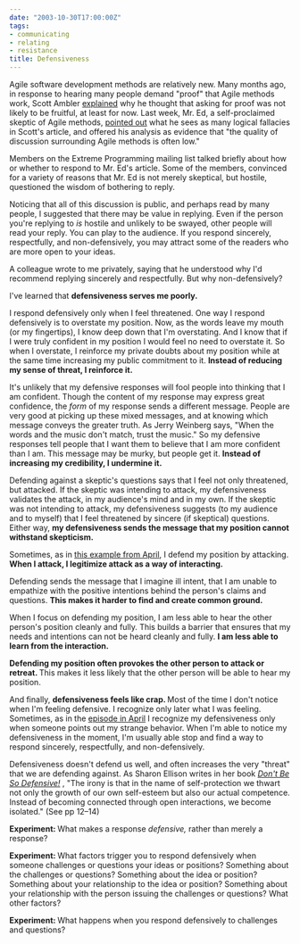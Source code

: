 ```yaml
---
date: "2003-10-30T17:00:00Z"
tags:
- communicating
- relating
- resistance
title: Defensiveness
---
```


<p> Agile software development methods are relatively new. Many months ago, in response to hearing many people demand "proof" that Agile methods work, Scott Ambler <a href="http://www.agilemodeling.com/essays/proof.htm">explained</a> why he thought that asking for proof was not likely to be fruitful, at least for now. Last week, Mr. Ed, a self-proclaimed skeptic of Agile methods, <a href="http://www.hacknot.info/servlet/HS?cmd=sen&amp;eid=32">pointed out</a> what he sees as many logical fallacies in Scott's article, and offered his analysis as evidence that "the quality of discussion surrounding Agile methods is often low." </p>
<p> Members on the Extreme Programming mailing list talked briefly about how or whether to respond to Mr. Ed's article. Some of the members, convinced for a variety of reasons that Mr. Ed is not merely skeptical, but hostile, questioned the wisdom of bothering to reply. </p>
<p> Noticing that all of this discussion is public, and perhaps read by many people, I suggested that there may be value in replying. Even if the person you're replying to <em>is</em> hostile and unlikely to be swayed, other people will read your reply. You can play to the audience. If you respond sincerely, respectfully, and non-defensively, you may attract some of the readers who are more open to your ideas. </p>
<p> A colleague wrote to me privately, saying that he understood why I'd recommend replying sincerely and respectfully. But why non-defensively? </p>
<p> I've learned that <strong> defensiveness serves me poorly. </strong>
</p>
<p> I respond defensively only when I feel threatened. One way I respond defensively is to overstate my position. Now, as the words leave my mouth (or my fingertips), I know deep down that I'm overstating. And I know that if I were truly confident in my position I would feel no need to overstate it. So when I overstate, I reinforce my private doubts about my position while at the same time increasing my public commitment to it. <strong> Instead of reducing my sense of threat, I reinforce it. </strong>
</p>
<p> It's unlikely that my defensive responses will fool people into thinking that I am confident. Though the content of my response may express great confidence, the <em>form</em> of my response sends a different message. People are very good at picking up these mixed messages, and at knowing which message conveys the greater truth. As Jerry Weinberg says, "When the words and the music don't match, trust the music." So my defensive responses tell people that I want them to believe that I am more confident than I am. This message may be murky, but people get it. <strong> Instead of increasing my credibility, I undermine it. </strong>
</p>
<p> Defending against a skeptic's questions says that I feel not only threatened, but attacked. If the skeptic was intending to attack, my defensiveness validates the attack, in my audience's mind and in my own. If the skeptic was not intending to attack, my defensiveness suggests (to my audience and to myself) that I feel threatened by sincere (if skeptical) questions. Either way, <strong> my defensiveness sends the message that my position cannot withstand skepticism. </strong>
</p>
<p> Sometimes, as in <a href="/cwd/2003/04/sincerity.html">this example from April</a>, I defend my position by attacking. <strong> When I attack, I legitimize attack as a way of interacting. </strong>
</p>
<p> Defending sends the message that I imagine ill intent, that I am unable to empathize with the positive intentions behind the person's claims and questions. <strong> This makes it harder to find and create common ground. </strong>
</p>
<p> When I focus on defending my position, I am less able to hear the other person's position cleanly and fully. This builds a barrier that ensures that my needs and intentions can not be heard cleanly and fully. <strong> I am less able to learn from the interaction. </strong>
</p>
<p>
<strong> Defending my position often provokes the other person to attack or retreat. </strong> This makes it less likely that the other person will be able to hear my position. </p>
<p> And finally, <strong> defensiveness feels like crap. </strong> Most of the time I don't notice when I'm feeling defensive. I recognize only later what I was feeling. Sometimes, as in the <a href="/cwd/2003/04/sincerity.html">episode in April</a> I recognize my defensiveness only when someone points out my strange behavior. When I'm able to notice my defensiveness in the moment, I'm usually able stop and find a way to respond sincerely, respectfully, and non-defensively. </p>
<p> Defensiveness doesn't defend us well, and often increases the very "threat" that we are defending against. As Sharon Ellison writes in her book  <em>
<a href="http://www.amazon.com/exec/obidos/ASIN/0836235940/dalehemer-20">Don't Be So Defensive!</a>
</em>,  "The irony is that in the name of self-protection we thwart not only the growth of our own self-esteem but also our actual competence. Instead of becoming connected through open interactions, we become isolated." (See pp 12–14) </p>
<p>
<strong> Experiment: </strong> What makes a response <em>defensive,</em> rather than merely a response? </p>
<p>
<strong> Experiment: </strong> What factors trigger you to respond defensively when someone challenges or questions your ideas or positions? Something about the challenges or questions? Something about the idea or position? Something about your relationship to the idea or position? Something about your relationship with the person issuing the challenges or questions? What other factors? </p>
<p>
<strong> Experiment: </strong> What happens when you respond defensively to challenges and questions? </p>
